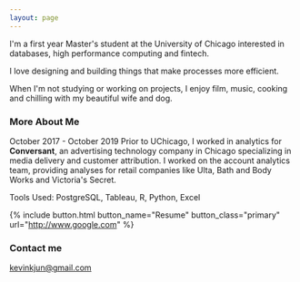 ```yaml
---
layout: page
---
```


I'm a first year Master's student at the University of Chicago interested in databases, high performance computing and fintech. 

I love designing and building things that make processes more efficient.

When I'm not studying or working on projects, I enjoy film, music, cooking and chilling with my beautiful wife and dog. 

### More About Me

October 2017 - October 2019
Prior to UChicago, I worked in analytics for **Conversant**, an advertising technology company in Chicago specializing in media delivery and customer attribution. I worked on the account analytics team, providing analyses for retail companies like Ulta, Bath and Body Works and Victoria's Secret. 

Tools Used: PostgreSQL, Tableau, R, Python, Excel

{% include button.html button_name="Resume" button_class="primary" url="http://www.google.com" %}

### Contact me

[kevinkjun@gmail.com](mailto:kevinkjun@gmail.com)

